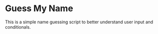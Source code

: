 # Guess My Name

This is a simple name guessing script to better understand user input and conditionals.

